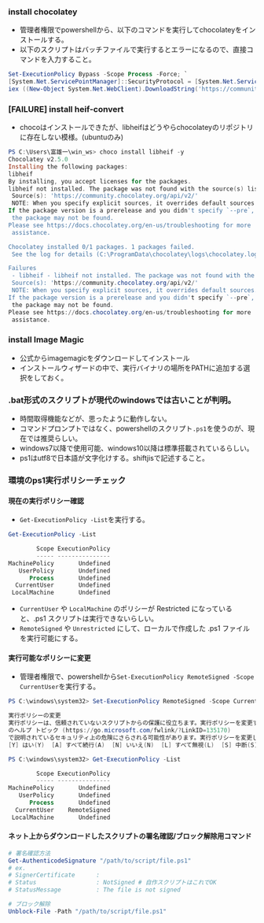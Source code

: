 ### install chocolatey

- 管理者権限でpowershellから、以下のコマンドを実行してchocolateyをインストールする。
- 以下のスクリプトはバッチファイルで実行するとエラーになるので、直接コマンドを入力すること。

```ps1
Set-ExecutionPolicy Bypass -Scope Process -Force; `
[System.Net.ServicePointManager]::SecurityProtocol = [System.Net.ServicePointManager]::SecurityProtocol -bor 3072; `
iex ((New-Object System.Net.WebClient).DownloadString('https://community.chocolatey.org/install.ps1'))

```

### [FAILURE] install heif-convert

- chocoはインストールできたが、libheifはどうやらchocolateyのリポジトリに存在しない模様。(ubuntuのみ)

```ps1
PS C:\Users\富雄一\win_ws> choco install libheif -y
Chocolatey v2.5.0
Installing the following packages:
libheif
By installing, you accept licenses for the packages.
libheif not installed. The package was not found with the source(s) listed.
 Source(s): 'https://community.chocolatey.org/api/v2/'
 NOTE: When you specify explicit sources, it overrides default sources.
If the package version is a prerelease and you didn't specify `--pre`,
 the package may not be found.
Please see https://docs.chocolatey.org/en-us/troubleshooting for more
 assistance.

Chocolatey installed 0/1 packages. 1 packages failed.
 See the log for details (C:\ProgramData\chocolatey\logs\chocolatey.log).

Failures
 - libheif - libheif not installed. The package was not found with the source(s) listed.
 Source(s): 'https://community.chocolatey.org/api/v2/'
 NOTE: When you specify explicit sources, it overrides default sources.
If the package version is a prerelease and you didn't specify `--pre`,
 the package may not be found.
Please see https://docs.chocolatey.org/en-us/troubleshooting for more
 assistance.
```

### install Image Magic

- 公式からimagemagicをダウンロードしてインストール
- インストールウィザードの中で、実行バイナリの場所をPATHに追加する選択をしておく。

### .bat形式のスクリプトが現代のwindowsでは古いことが判明。

- 時間取得機能などが、思ったように動作しない。
- コマンドプロンプトではなく、powershellのスクリプト`.ps1`を使うのが、現在では推奨らしい。
- windows7以降で使用可能、windows10以降は標準搭載されているらしい。
- ps1はutf8で日本語が文字化けする。shiftjisで記述すること。

### 環境のps1実行ポリシーチェック

#### 現在の実行ポリシー確認

- `Get-ExecutionPolicy -List`を実行する。

```ps1
Get-ExecutionPolicy -List

        Scope ExecutionPolicy
        ----- ---------------
MachinePolicy       Undefined
   UserPolicy       Undefined
      Process       Undefined
  CurrentUser       Undefined
 LocalMachine       Undefined

```

- `CurrentUser` や `LocalMachine` のポリシーが Restricted になっていると、.ps1 スクリプトは実行できないらしい。
- `RemoteSigned` や `Unrestricted` にして、ローカルで作成した .ps1 ファイルを実行可能にする。

#### 実行可能なポリシーに変更

- 管理者権限で、powershellから`Set-ExecutionPolicy RemoteSigned -Scope CurrentUser`を実行する。

```ps1
PS C:\windows\system32> Set-ExecutionPolicy RemoteSigned -Scope CurrentUser

実行ポリシーの変更
実行ポリシーは、信頼されていないスクリプトからの保護に役立ちます。実行ポリシーを変更すると、about_Execution_Policies
のヘルプ トピック (https://go.microsoft.com/fwlink/?LinkID=135170)
で説明されているセキュリティ上の危険にさらされる可能性があります。実行ポリシーを変更しますか?
[Y] はい(Y)  [A] すべて続行(A)  [N] いいえ(N)  [L] すべて無視(L)  [S] 中断(S)  [?] ヘルプ (既定値は "N"): y

PS C:\windows\system32> Get-ExecutionPolicy -List

        Scope ExecutionPolicy
        ----- ---------------
MachinePolicy       Undefined
   UserPolicy       Undefined
      Process       Undefined
  CurrentUser    RemoteSigned
 LocalMachine       Undefined

```

#### ネット上からダウンロードしたスクリプトの署名確認/ブロック解除用コマンド

```ps1
# 署名確認方法
Get-AuthenticodeSignature "/path/to/script/file.ps1"
# ex.
# SignerCertificate      : 
# Status                 : NotSigned # 自作スクリプトはこれでOK
# StatusMessage          : The file is not signed

# ブロック解除
Unblock-File -Path "/path/to/script/file.ps1"


```